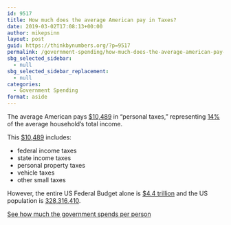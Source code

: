 ```yaml
---
id: 9517
title: How much does the average American pay in Taxes?
date: 2019-03-02T17:08:13+00:00
author: mikepsinn
layout: post
guid: https://thinkbynumbers.org/?p=9517
permalink: /government-spending/how-much-does-the-average-american-pay-in-taxes/
sbg_selected_sidebar:
  - null
sbg_selected_sidebar_replacement:
  - null
categories:
  - Government Spending
format: aside
---
```

The average American pays [$10,489](https://www.jct.gov/publications.html?func=startdown&id=4763) in &#8220;personal taxes,&#8221; representing [14%](https://en.wikipedia.org/wiki/Household_income_in_the_United_States) of the average household&#8217;s total income. 

This [$10,489](https://www.jct.gov/publications.html?func=startdown&id=4763) includes:

  * federal income taxes
  * state income taxes
  * personal property taxes
  * vehicle taxes
  * other small taxes

However, the entire US Federal Budget alone is [$4.4 trillion](https://www.thebalance.com/u-s-federal-budget-breakdown-3305789) and the US population is <a rel="noreferrer noopener" aria-label="328,316,410. (opens in a new tab)" href="http://www.worldometers.info/world-population/us-population/" target="_blank">328,316,410</a>. 

<div class="wp-block-button">
  <a class="wp-block-button__link" href="https://thinkbynumbers.org/government-spending/how-much-does-the-government-spend-per-person/">See how much the government spends per person</a>
</div>